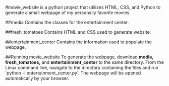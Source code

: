 #movie_website is a python project that utilizes HTML, CSS, and Python to generate a
small webpage of my personally favorite movies. 

##media
Contains the classes for the entertainment center. 

##fresh_tomatoes
Contains HTML and CSS used to generate website.

##entertainment_center
Contains the information used to populate the webpage. 

##Running movie_website
To generate the webpage, download **media, fresh_tomatoes,** and 
**entertainment_center** to the same directory. From the Linux command line, navigate to 
the directory containing the files and run 'python -i entertainment_center.py'. The 
webpage will be opened automatically by your browser. 